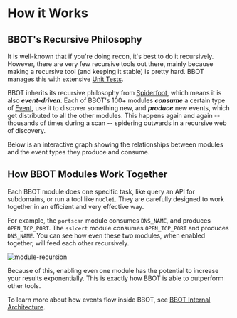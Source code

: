 # How it Works

## BBOT's Recursive Philosophy

It is well-known that if you're doing recon, it's best to do it recursively. However, there are very few recursive tools out there, mainly because making a recursive tool (and keeping it stable) is pretty hard. BBOT manages this with extensive [Unit Tests](./dev/tests.md).

BBOT inherits its recursive philosophy from [Spiderfoot](https://github.com/smicallef/spiderfoot), which means it is also ***event-driven***. Each of BBOT's 100+ modules ***consume*** a certain type of [Event](./scanning/events.md), use it to discover something new, and ***produce*** new events, which get distributed to all the other modules. This happens again and again -- thousands of times during a scan -- spidering outwards in a recursive web of discovery.

Below is an interactive graph showing the relationships between modules and the event types they produce and consume.

<!-- BBOT CHORD GRAPH -->
<div id="vis"></div>
<script type="text/javascript">
  window.addEventListener(
    'load',
    function() {
      vegaEmbed(
        '#vis',
        '/bbot/data/chord_graph/vega.json',
        {renderer: 'svg'}
      );
    }
  );
</script>
<!-- END BBOT CHORD GRAPH -->

## How BBOT Modules Work Together

Each BBOT module does one specific task, like query an API for subdomains, or run a tool like `nuclei`. They are carefully designed to work together in an efficient and very effective way.

For example, the `portscan` module consumes `DNS_NAME`, and produces `OPEN_TCP_PORT`. The `sslcert` module consumes `OPEN_TCP_PORT` and produces `DNS_NAME`. You can see how even these two modules, when enabled together, will feed each other recursively.

![module-recursion](https://github.com/blacklanternsecurity/bbot/assets/20261699/10ff5fb4-b3e7-453d-9772-7a26808b071e)

Because of this, enabling even one module has the potential to increase your results exponentially. This is exactly how BBOT is able to outperform other tools.

To learn more about how events flow inside BBOT, see [BBOT Internal Architecture](./dev/architecture.md).
